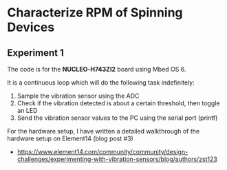 # Characterize RPM of Spinning Devices

## Experiment 1

The code is for the **NUCLEO-H743ZI2** board using Mbed OS 6.

It is a continuous loop which will do the following task indefinitely:

1. Sample the vibration sensor using the ADC
2. Check if the vibration detected is about a certain threshold, then toggle an LED
3. Send the vibration sensor values to the PC using the serial port (printf)

For the hardware setup, I have written a detailed walkthrough of the hardware setup on Element14 (blog post #3)

- https://www.element14.com/community/community/design-challenges/experimenting-with-vibration-sensors/blog/authors/zst123
